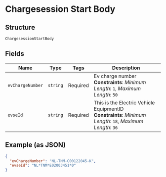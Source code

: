 
# Chargesession Start Body

## Structure

`ChargesessionStartBody`

## Fields

| Name | Type | Tags | Description |
|  --- | --- | --- | --- |
| `evChargeNumber` | `string` | Required | Ev charge number<br>**Constraints**: *Minimum Length*: `1`, *Maximum Length*: `50` |
| `evseId` | `string` | Required | This is the Electric Vehicle EquipmentID<br>**Constraints**: *Minimum Length*: `18`, *Maximum Length*: `36` |

## Example (as JSON)

```json
{
  "evChargeNumber": "NL-TNM-C00122045-K",
  "evseId": "NL*TNM*E02003451*0"
}
```

